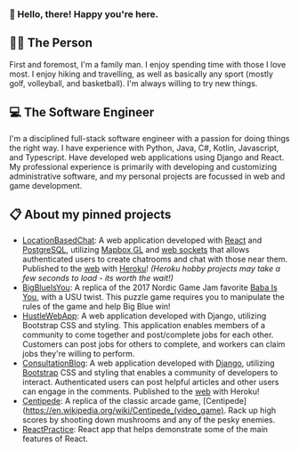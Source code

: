 ### 👋 Hello, there! Happy you're here.

## 🚶‍♂️ The Person

First and foremost, I'm a family man. I enjoy spending time with those I love most. I enjoy hiking and travelling, as well as basically any sport (mostly golf, volleyball, and basketball). I'm always willing to try new things.

## 💻 The Software Engineer

I'm a disciplined full-stack software engineer with a passion for doing things the right way. I have experience with Python, Java, C#, Kotlin, Javascript, and Typescript. Have developed web applications using Django and React. My professional experience is primarily with developing and customizing administrative software, and my personal projects are focussed in web and game development.

## 📋 About my pinned projects
 - [LocationBasedChat](https://github.com/hagen-larsen-hl/LocationBasedChat): A web application developed with [React](https://reactjs.org/) and [PostgreSQL](https://www.postgresql.org/), utilizing [Mapbox GL](https://www.mapbox.com/) and [web sockets](https://www.npmjs.com/package/@nestjs/websockets) that allows authenticated users to create chatrooms and chat with those near them. Published to the [web](https://hagenlarsenlocationchat.herokuapp.com/) with [Heroku](https://www.heroku.com/home)! *(Heroku hobby projects may take a few seconds to load - its worth the wait!)*
 - [BigBlueIsYou](https://github.com/hagen-larsen-hl/BigBlueIsYou): A replica of the 2017 Nordic Game Jam favorite [Baba Is You](https://hempuli.com/baba/), with a USU twist. This puzzle game requires you to manipulate the rules of the game and help Big Blue win!
 - [HustleWebApp](https://github.com/hagen-larsen-hl/HustleWebApp): A web application developed with Django, utilizing Bootstrap CSS and styling. This application enables members of a community to come together and post/complete jobs for each other. Customers can post jobs for others to complete, and workers can claim jobs they're willing to perform. 
 - [ConsultationBlog](https://github.com/hagen-larsen-hl/ConsultationBlog): A web application developed with [Django](https://www.djangoproject.com/), utilizing [Bootstrap](https://getbootstrap.com/) CSS and styling that enables a community of developers to interact. Authenticated users can post helpful articles and other users can engage in the comments. Published to the [web](https://consultationblog.herokuapp.com/) with Heroku!
 - [Centipede](https://github.com/hagen-larsen-hl/Centipede): A replica of the classic arcade game, [Centipede](https://en.wikipedia.org/wiki/Centipede_(video_game). Rack up high scores by shooting down mushrooms and any of the pesky enemies.
 - [ReactPractice](https://github.com/hagen-larsen-hl/ReactPractice): React app that helps demonstrate some of the main features of React.
